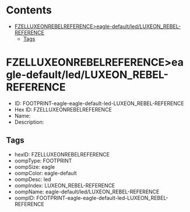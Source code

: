 



Contents
========

* [FZELLUXEONREBELREFERENCE>eagle-default/led/LUXEON_REBEL-REFERENCE](#fzelluxeonrebelreferenceeagle-defaultledluxeon_rebel-reference)
	* [Tags](#tags)

# FZELLUXEONREBELREFERENCE>eagle-default/led/LUXEON_REBEL-REFERENCE

- ID: FOOTPRINT-eagle-eagle-default-led-LUXEON_REBEL-REFERENCE
- Hex ID: FZELLUXEONREBELREFERENCE
- Name: 
- Description: 

## Tags

- hexID: FZELLUXEONREBELREFERENCE
- oompType: FOOTPRINT
- oompSize: eagle
- oompColor: eagle-default
- oompDesc: led
- oompIndex: LUXEON_REBEL-REFERENCE
- oompName: eagle-default/led/LUXEON_REBEL-REFERENCE
- oompID: FOOTPRINT-eagle-eagle-default-led-LUXEON_REBEL-REFERENCE
